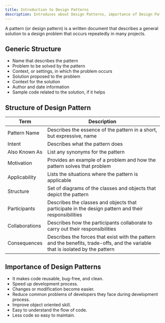 ```yaml
---
title: Introduction to Design Patterns
description: Introduces about Design Patterns, importance of Design Patterns, and how to implement Design Patterns in your code.
---
```

A pattern (or design pattern) is a written document that describes a general solution 
to a design problem that occurs repeatedly in many projects. 

## Generic Structure

- Name that describes the pattern
- Problem to be solved by the pattern
- Context, or settings, in which the problem occurs
- Solution proposed to the problem
- Context for the solution
- Author and date information
- Sample code related to the solution, if it helps


## Structure of Design Pattern

| Term            | Description                                                                                                                     |
| --------------- | ------------------------------------------------------------------------------------------------------------------------------- |
| Pattern Name    | Describes the essence of the pattern in a short, but expressive, name                                                           |
| Intent          | Describes what the pattern does                                                                                                 |
| Also Known As   | List any synonyms for the pattern                                                                                               |
| Motivation      | Provides an example of a problem and how the pattern solves that problem                                                        |
| Applicability   | Lists the situations where the pattern is applicable                                                                            |
| Structure       | Set of diagrams of the classes and objects that depict the pattern                                                              |
| Participants    | Describes the classes and objects that participate in the design pattern and their responsibilities                             |
| Collaborations  | Describes how the participants collaborate to carry out their responsibilities                                                  |
| Consequences    | Describes the forces that exist with the pattern and the benefits, trade-offs, and the variable that is isolated by the pattern |

## Importance of Design Patterns

- It makes code reusable, bug-free, and clean.
- Speed up development process.
- Changes or modification become easier.
- Reduce common problems of developers they face during development process.
- Improve object oriented skill.
- Easy to understand the flow of code.
- Less code so easy to maintain.
